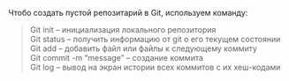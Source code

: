Чтобо создать пустой репозитарий в Git, используем команду:  
>Git init – инициализация локального репозитория  
>Git status – получить информацию от git о его текущем состоянии  
>Git add – добавить файл или файлы к следующему коммиту  
>Git commit -m “message” – создание коммита  
>Git log – вывод на экран истории всех коммитов с их хеш-кодами  
